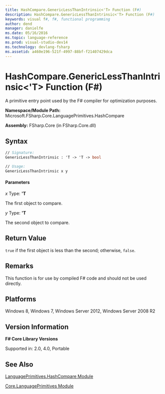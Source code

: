```yaml
---
title: HashCompare.GenericLessThanIntrinsic<'T> Function (F#)
description: HashCompare.GenericLessThanIntrinsic<'T> Function (F#)
keywords: visual f#, f#, functional programming
author: dend
manager: danielfe
ms.date: 05/16/2016
ms.topic: language-reference
ms.prod: visual-studio-dev14
ms.technology: devlang-fsharp
ms.assetid: a460e196-521f-4997-88bf-f21407429dca 
---
```


# HashCompare.GenericLessThanIntrinsic<'T> Function (F#)

A primitive entry point used by the F# compiler for optimization purposes.

**Namespace/Module Path:** Microsoft.FSharp.Core.LanguagePrimitives.HashCompare

**Assembly:** FSharp.Core (in FSharp.Core.dll)


## Syntax

```fsharp
// Signature:
GenericLessThanIntrinsic : 'T -> 'T -> bool

// Usage:
GenericLessThanIntrinsic x y
```

#### Parameters
*x*
Type: **'T**


The first object to compare.


*y*
Type: **'T**


The second object to compare.

## Return Value

`true` if the first object is less than the second; otherwise, `false`.

## Remarks
This function is for use by compiled F# code and should not be used directly.


## Platforms
Windows 8, Windows 7, Windows Server 2012, Windows Server 2008 R2

## Version Information
**F# Core Library Versions**

Supported in: 2.0, 4.0, Portable

## See Also
[LanguagePrimitives.HashCompare Module](LanguagePrimitives.HashCompare-Module-%5BFSharp%5D.md)

[Core.LanguagePrimitives Module](Core.LanguagePrimitives-Module-%5BFSharp%5D.md)